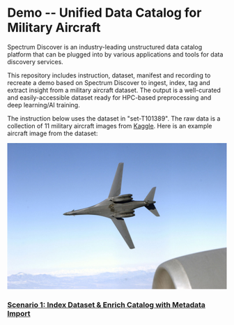 # Demo -- Unified Data Catalog for Military Aircraft


Spectrum Discover is an industry-leading unstructured data catalog platform that can be plugged into by various applications and tools for data discovery services. 


This repository includes instruction, dataset, manifest and recording to recreate a demo based on Spectrum Discover to ingest, index, tag and extract insight from a military aircraft dataset. The output is a well-curated and easily-accessible dataset ready for HPC-based preprocessing and deep learning/AI training. 


The instruction below uses the dataset in "set-T101389". The raw data is a collection of 11 military aircraft images from [Kaggle](https://www.kaggle.com/a2015003713/militaryaircraftdetectiondataset/version/29). Here is an example aircraft image from the dataset:

<img src=set-T101389/dataset/00b2add164cb42440a52064e390ea3d2.jpg>



### [Scenario 1: Index Dataset & Enrich Catalog with Metadata Import](scenario1/index.md)
